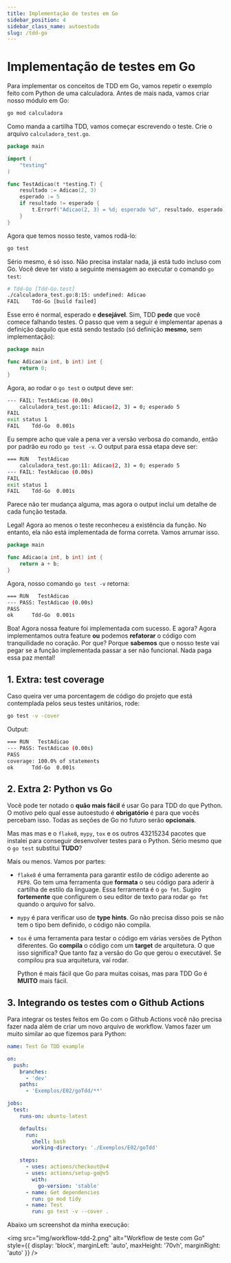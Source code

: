 ```yaml
---
title: Implementação de testes em Go
sidebar_position: 4
sidebar_class_name: autoestudo
slug: /tdd-go
---
```


# Implementação de testes em Go

Para implementar os conceitos de TDD em Go, vamos repetir o exemplo feito com
Python de uma calculadora. Antes de mais nada, vamos criar nosso módulo em Go:

```bash
go mod calculadora
```

Como manda a cartilha TDD, vamos começar escrevendo o teste. Crie o arquivo
`calculadora_test.go`.

```go showLineNumbers title="calculadora/calculadora_test.go"
package main

import (
    "testing"
)

func TestAdicao(t *testing.T) {
    resultado := Adicao(2, 3)
    esperado := 5
    if resultado != esperado {
        t.Errorf("Adicao(2, 3) = %d; esperado %d", resultado, esperado)
    }
}
```

Agora que temos nosso teste, vamos rodá-lo:

```bash
go test
```

Sério mesmo, é só isso. Não precisa instalar nada, já está tudo incluso com Go.
Você deve ter visto a seguinte mensagem ao executar o comando `go test`:

```bash
# Tdd-Go [Tdd-Go.test]
./calculadora_test.go:8:15: undefined: Adicao
FAIL	Tdd-Go [build failed]
```

Esse erro é normal, esperado e **desejável**. Sim, TDD **pede** que você comece
falhando testes. O passo que vem a seguir é implementar apenas a definição
daquilo que está sendo testado (só definição **mesmo**, sem implementação):

```go showLineNumbers title="calculadora/calculadora.go"
package main

func Adicao(a int, b int) int {
    return 0;
}
```

Agora, ao rodar o `go test` o output deve ser:

```bash
--- FAIL: TestAdicao (0.00s)
    calculadora_test.go:11: Adicao(2, 3) = 0; esperado 5
FAIL
exit status 1
FAIL	Tdd-Go	0.001s
```

Eu sempre acho que vale a pena ver a versão verbosa do comando, então por
padrão eu rodo `go test -v`. O output para essa etapa deve ser:

```bash
=== RUN   TestAdicao
    calculadora_test.go:11: Adicao(2, 3) = 0; esperado 5
--- FAIL: TestAdicao (0.00s)
FAIL
exit status 1
FAIL	Tdd-Go	0.001s
```

Parece não ter mudança alguma, mas agora o output inclui um detalhe de cada
função testada.

Legal! Agora ao menos o teste reconheceu a existência da função. No entanto,
ela não está implementada de forma correta. Vamos arrumar isso.

```go showLineNumbers title="calculadora/calculadora.go"
package main

func Adicao(a int, b int) int {
    return a + b;
}
```

Agora, nosso comando `go test -v` retorna:

```bash
=== RUN   TestAdicao
--- PASS: TestAdicao (0.00s)
PASS
ok  	Tdd-Go	0.001s
```

Boa! Agora nossa feature foi implementada com sucesso. E agora? Agora
implementamos outra feature **ou** podemos **refatorar** o código com
tranquilidade no coração. Por que? Porque **sabemos** que o nosso teste vai
pegar se a função implementada passar a ser não funcional. Nada paga essa paz
mental!

## 1. Extra: test coverage

Caso queira ver uma porcentagem de código do projeto que está contemplada pelos
seus testes unitários, rode:

```bash
go test -v -cover
```

Output:

```bash
=== RUN   TestAdicao
--- PASS: TestAdicao (0.00s)
PASS
coverage: 100.0% of statements
ok  	Tdd-Go	0.001s
```

## 2. Extra 2: Python vs Go

Você pode ter notado o **quão mais fácil** é usar Go para TDD do que Python. O
motivo pelo qual esse autoestudo é **obrigatório** é para que vocês percebam
isso. Todas as seções de Go no futuro serão **opcionais**. 

Mas mas mas e o `flake8`, `mypy`, `tox` e os outros 43215234 pacotes que
instalei para conseguir desenvolver testes para o Python. Sério mesmo que o `go
test` substitui **TUDO**?

Mais ou menos. Vamos por partes:

* `flake8` é uma ferramenta para garantir estilo de código aderente ao `PEP8`.
  Go tem uma ferramenta que **formata** o seu código para aderir à cartilha de
  estilo da linguage. Essa ferramenta é o `go fmt`. Sugiro **fortemente** que
  configurem o seu editor de texto para rodar `go fmt` quando o arquivo for
  salvo.
* `mypy` é para verificar uso de **type hints**. Go não precisa disso pois se
  não tem o tipo bem definido, o código não compila.
* `tox` é uma ferramenta para testar o código em várias versões de Python
  diferentes. Go **compila** o código com um **target** de arquitetura. O que
  isso significa? Que tanto faz a versão do Go que gerou o executável. Se
  compilou pra sua arquitetura, vai rodar.

  Python é mais fácil que Go para muitas coisas, mas para TDD Go é **MUITO**
  mais fácil.

## 3. Integrando os testes com o Github Actions

Para integrar os testes feitos em Go com o Github Actions você não precisa
fazer nada além de criar um novo arquivo de workflow. Vamos fazer um muito
similar ao que fizemos para Python:

```yaml showLineNumbers title=".github/workflows/test-go-tdd.yaml"
name: Test Go TDD example

on:
  push:
    branches:
      - 'dev'
    paths:
      - 'Exemplos/E02/goTdd/**'

jobs:
  test:
    runs-on: ubuntu-latest

    defaults:
      run:
        shell: bash
        working-directory: './Exemplos/E02/goTdd'

    steps:
      - uses: actions/checkout@v4
      - uses: actions/setup-go@v5
        with:
          go-version: 'stable'
      - name: Get dependencies
        run: go mod tidy   
      - name: Test
        run: go test -v --cover .
```

Abaixo um screenshot da minha execução:

<img 
  src="img/workflow-tdd-2.png"
  alt="Workflow de teste com Go" 
  style={{ 
    display: 'block',
    marginLeft: 'auto',
    maxHeight: '70vh',
    marginRight: 'auto'
  }} 
/>
<br/>
